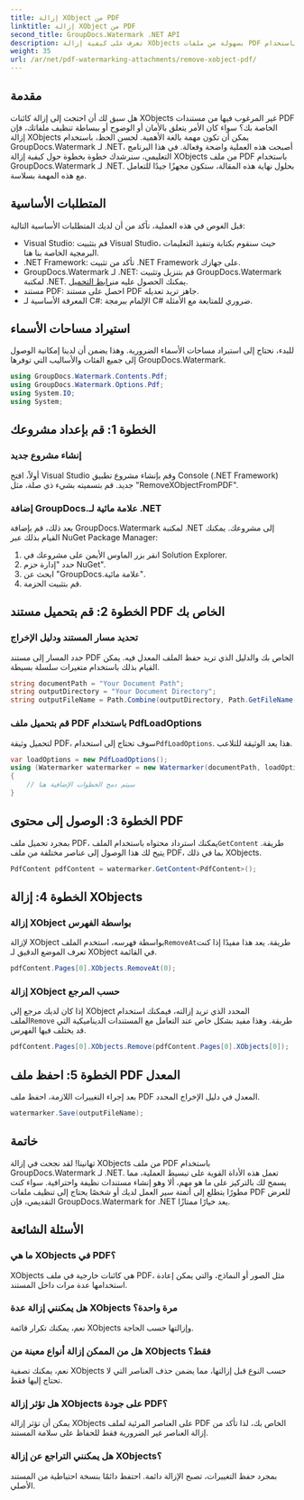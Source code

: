```yaml
---
title: إزالة XObject من PDF
linktitle: إزالة XObject من PDF
second_title: GroupDocs.Watermark .NET API
description: تعرف على كيفية إزالة XObjects بسهولة من ملفات PDF باستخدام GroupDocs.Watermark لـ .NET من خلال برنامجنا التعليمي الشامل خطوة بخطوة.
weight: 35
url: /ar/net/pdf-watermarking-attachments/remove-xobject-pdf/
---
```

## مقدمة
هل سبق لك أن احتجت إلى إزالة كائنات XObjects غير المرغوب فيها من مستندات PDF الخاصة بك؟ سواء كان الأمر يتعلق بالأمان أو الوضوح أو ببساطة تنظيف ملفاتك، فإن إزالة XObjects يمكن أن تكون مهمة بالغة الأهمية. لحسن الحظ، باستخدام GroupDocs.Watermark لـ .NET، أصبحت هذه العملية واضحة وفعالة. في هذا البرنامج التعليمي، سنرشدك خطوة بخطوة حول كيفية إزالة XObjects من ملف PDF باستخدام GroupDocs.Watermark لـ .NET. بحلول نهاية هذه المقالة، ستكون مجهزًا جيدًا للتعامل مع هذه المهمة بسلاسة.
## المتطلبات الأساسية
قبل الغوص في هذه العملية، تأكد من أن لديك المتطلبات الأساسية التالية:
- Visual Studio: قم بتثبيت Visual Studio، حيث سنقوم بكتابة وتنفيذ التعليمات البرمجية الخاصة بنا هنا.
- .NET Framework: تأكد من تثبيت .NET Framework على جهازك.
-  GroupDocs.Watermark لـ .NET: قم بتنزيل وتثبيت GroupDocs.Watermark لمكتبة .NET. يمكنك الحصول عليه من[رابط التحميل](https://releases.groupdocs.com/Watermark/net/).
- مستند PDF: احصل على مستند PDF جاهز تريد تعديله.
- المعرفة الأساسية لـ C#: الإلمام ببرمجة C# ضروري للمتابعة مع الأمثلة.
## استيراد مساحات الأسماء
للبدء، نحتاج إلى استيراد مساحات الأسماء الضرورية. وهذا يضمن أن لدينا إمكانية الوصول إلى جميع الفئات والأساليب التي توفرها GroupDocs.Watermark.
```csharp
using GroupDocs.Watermark.Contents.Pdf;
using GroupDocs.Watermark.Options.Pdf;
using System.IO;
using System;
```
## الخطوة 1: قم بإعداد مشروعك
### إنشاء مشروع جديد
أولاً، افتح Visual Studio وقم بإنشاء مشروع تطبيق Console (.NET Framework) جديد. قم بتسميته بشيء ذي صلة، مثل "RemoveXObjectFromPDF".
### إضافة GroupDocs.علامة مائية لـ .NET
بعد ذلك، قم بإضافة GroupDocs.Watermark لمكتبة .NET إلى مشروعك. يمكنك القيام بذلك عبر NuGet Package Manager:
1. انقر بزر الماوس الأيمن على مشروعك في Solution Explorer.
2. حدد "إدارة حزم NuGet".
3. ابحث عن "GroupDocs.علامة مائية".
4. قم بتثبيت الحزمة.
## الخطوة 2: قم بتحميل مستند PDF الخاص بك
### تحديد مسار المستند ودليل الإخراج
حدد المسار إلى مستند PDF الخاص بك والدليل الذي تريد حفظ الملف المعدل فيه. يمكن القيام بذلك باستخدام متغيرات سلسلة بسيطة.
```csharp
string documentPath = "Your Document Path";
string outputDirectory = "Your Document Directory";
string outputFileName = Path.Combine(outputDirectory, Path.GetFileName(documentPath));
```
### قم بتحميل ملف PDF باستخدام PdfLoadOptions
 لتحميل وثيقة PDF، سوف تحتاج إلى استخدام`PdfLoadOptions`. هذا يعد الوثيقة للتلاعب.
```csharp
var loadOptions = new PdfLoadOptions();
using (Watermarker watermarker = new Watermarker(documentPath, loadOptions))
{
    // سيتم دمج الخطوات الإضافية هنا
}
```
## الخطوة 3: الوصول إلى محتوى PDF
 بمجرد تحميل ملف PDF، يمكنك استرداد محتواه باستخدام الملف`GetContent` طريقة. يتيح لك هذا الوصول إلى عناصر مختلفة من ملف PDF، بما في ذلك XObjects.
```csharp
PdfContent pdfContent = watermarker.GetContent<PdfContent>();
```
## الخطوة 4: إزالة XObjects
### إزالة XObject بواسطة الفهرس
 لإزالة XObject بواسطة فهرسه، استخدم الملف`RemoveAt`طريقة. يعد هذا مفيدًا إذا كنت تعرف الموضع الدقيق لـ XObject في القائمة.
```csharp
pdfContent.Pages[0].XObjects.RemoveAt(0);
```
### إزالة XObject حسب المرجع
 إذا كان لديك مرجع إلى XObject المحدد الذي تريد إزالته، فيمكنك استخدام الملف`Remove` طريقة. وهذا مفيد بشكل خاص عند التعامل مع المستندات الديناميكية التي قد يختلف فيها الفهرس.
```csharp
pdfContent.Pages[0].XObjects.Remove(pdfContent.Pages[0].XObjects[0]);
```
## الخطوة 5: احفظ ملف PDF المعدل
بعد إجراء التغييرات اللازمة، احفظ ملف PDF المعدل في دليل الإخراج المحدد.
```csharp
watermarker.Save(outputFileName);
```
## خاتمة
تهانينا! لقد نجحت في إزالة XObjects من ملف PDF باستخدام GroupDocs.Watermark لـ .NET. تعمل هذه الأداة القوية على تبسيط العملية، مما يسمح لك بالتركيز على ما هو مهم، ألا وهو إنشاء مستندات نظيفة واحترافية. سواء كنت مطورًا يتطلع إلى أتمتة سير العمل لديك أو شخصًا يحتاج إلى تنظيف ملفات PDF للعرض التقديمي، فإن GroupDocs.Watermark for .NET يعد خيارًا ممتازًا.
## الأسئلة الشائعة
### ما هي XObjects في PDF؟
XObjects هي كائنات خارجية في ملف PDF، مثل الصور أو النماذج، والتي يمكن إعادة استخدامها عدة مرات داخل المستند.
### هل يمكنني إزالة عدة XObjects مرة واحدة؟
نعم، يمكنك تكرار قائمة XObjects وإزالتها حسب الحاجة.
### هل من الممكن إزالة أنواع معينة من XObjects فقط؟
نعم، يمكنك تصفية XObjects حسب النوع قبل إزالتها، مما يضمن حذف العناصر التي لا تحتاج إليها فقط.
### هل تؤثر إزالة XObjects على جودة PDF؟
يمكن أن تؤثر إزالة XObjects على العناصر المرئية لملف PDF الخاص بك، لذا تأكد من إزالة العناصر غير الضرورية فقط للحفاظ على سلامة المستند.
### هل يمكنني التراجع عن إزالة XObjects؟
بمجرد حفظ التغييرات، تصبح الإزالة دائمة. احتفظ دائمًا بنسخة احتياطية من المستند الأصلي.